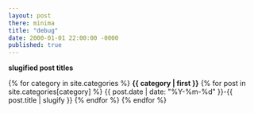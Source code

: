 ```yaml
---
layout: post
there: minima
title: "debug"
date: 2000-01-01 22:00:00 -0000
published: true
---
```



**slugified post titles**

{% for category in site.categories %}
    **{{ category | first }}**
  {% for post in site.categories[category] %}
    {{ post.date | date: "%Y-%m-%d" }}-{{ post.title | slugify }}
  {% endfor %}
{% endfor %}
